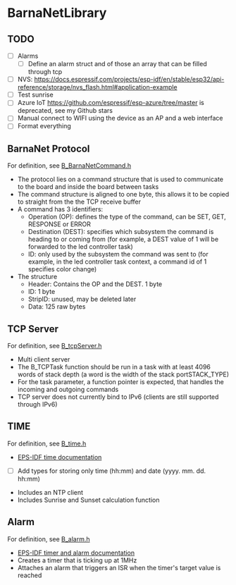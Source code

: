 # BarnaNetLibrary

## TODO
- [ ] Alarms
	- [ ] Define an alarm struct and of those an array that can be filled through tcp
- [ ] NVS: https://docs.espressif.com/projects/esp-idf/en/stable/esp32/api-reference/storage/nvs_flash.html#application-example
- [ ] Test sunrise
- [ ] Azure IoT https://github.com/espressif/esp-azure/tree/master is deprecated, see my Github stars
- [ ] Manual connect to WIFI using the device as an AP and a web interface
- [ ] Format everything

## BarnaNet Protocol
For definition, see [B_BarnaNetCommand.h](/B_BarnaNetCommand.h)
- The protocol lies on a command structure that is used to communicate to the board and inside the board between tasks
- The command structure is aligned to one byte, this allows it to be copied to straight from the the TCP receive buffer
- A command has 3 identifiers:
	- Operation (OP): defines the type of the command, can be SET, GET, RESPONSE or ERROR
	- Destination (DEST): specifies which subsystem the command is heading to or coming from (for example, a DEST value of 1 will be forwarded to the led controller task)
	- ID: only used by the subsystem the command was sent to (for example, in the led controller task context, a command id of 1 specifies color change)
- The structure
	- Header: Contains the OP and the DEST. 1 byte
	- ID: 1 byte
	- StripID: unused, may be deleted later
	- Data: 125 raw bytes

## TCP Server
For definition, see [B_tcpServer.h](/B_tcpServer.h)
- Multi client server
- The B_TCPTask function should be run in a task with at least 4096 words of stack depth (a word is the width of the stack portSTACK_TYPE)
- For the task parameter, a function pointer is expected, that handles the incoming and outgoing commands
- TCP server does not currently bind to IPv6 (clients are still supported through IPv6)

## TIME
For definition, see [B_time.h](/B_time.h)
- [EPS-IDF time documentation](https://docs.espressif.com/projects/esp-idf/en/stable/esp32/api-reference/system/system_time.html)
- [ ] Add types for storing only time (hh:mm) and date (yyyy. mm. dd. hh:mm)
- Includes an NTP client
- Includes Sunrise and Sunset calculation function

## Alarm
For definition, see [B_alarm.h](/B_alarm.h)
- [EPS-IDF timer and alarm documentation](https://docs.espressif.com/projects/esp-idf/en/stable/esp32/api-reference/peripherals/gptimer.html)
- Creates a timer that is ticking up at 1MHz
- Attaches an alarm that triggers an ISR when the timer's target value is reached
